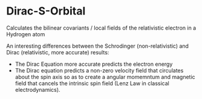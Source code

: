 # Dirac-S-Orbital
Calculates the bilinear covariants / local fields of the relativistic electron in a Hydrogen atom

An interesting differences between the Schrodinger (non-relativistic) and Dirac (relativistic, more accurate) results:
+ The Dirac Equation more accurate predicts the electron energy
+ The Dirac equation predicts a non-zero velocity field that circulates about the spin axis so as to create a angular momemntum and magnetic field that cancels the intrinsic spin field (Lenz Law in classical electrodynamics).
